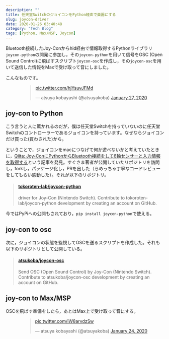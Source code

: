 ```yaml
---
description: ""
title: 任天堂SwitchのジョイコンをPython経由で楽器にする
slug: joycon-driver
date: 2020-01-26 03:40:48
category: "Tech Blog"
tags: [Python, Max/MSP, Joycon]
---
```


Bluetooth接続したJoy-Conからhid経由で情報取得するPythonライブラリ`joycon-python`の開発に参加し，その`joycon-python`を用いて信号をOSC (Open Sound Control)に飛ばすスクリプト`joycon-osc`を作成し，その`joycon-osc`を用いて送信した情報をMaxで受け取って音にしました。

<!-- more -->

こんなものです。

<div style="margin:0 auto;width:fit-content;">
<blockquote class="twitter-tweet" data-lang="en" data-dnt="true" data-theme="dark"><p lang="ja" dir="ltr"><a href="https://t.co/hjYsuvJFMd">pic.twitter.com/hjYsuvJFMd</a></p>&mdash; atsuya kobayashi (@atsuyakoba) <a href="https://twitter.com/atsuyakoba/status/1221912455019782144?ref_src=twsrc%5Etfw">January 27, 2020</a></blockquote> <script async src="https://platform.twitter.com/widgets.js" charset="utf-8"></script>
</div>

## joy-con to Python

こう言うと人に驚かれるのだが，僕は任天堂Switchを持っていないのに任天堂Switchのコントローラーであるジョイコンを持っています。なぜならジョイコンだけ買った(買わされた)から。

ということで，ジョイコンをmacにつなげて何か遊べないかと考えていたときに，[Qiita: Joy-ConにPythonからBluetooth接続をして6軸センサーと入力情報を取得する](https://qiita.com/tokoroten-lab/items/9a5d81c8f640ecaff7a9#comment-a6875db57d685403e37f)という記事を発見。すぐさま著者が公開していたリポジトリを訪問し，forkし，パッケージ化し，PRを出した（らめっちゃ丁寧なコードレビューをしてもらい感動した）。それが以下のリポジトリ。

<blockquote class="embedly-card"><h4><a href="https://github.com/tokoroten-lab/joycon-python">tokoroten-lab/joycon-python</a></h4><p>driver for Joy-Con (Nintendo Switch). Contribute to tokoroten-lab/joycon-python development by creating an account on GitHub.</p></blockquote>
<script async src="//cdn.embedly.com/widgets/platform.js" charset="UTF-8"></script>

今ではPyPiへの公開もされており，`pip install joycon-python`で使える。

## joy-con to osc

次に，ジョイコンの状態を監視してOSCを送るスクリプトを作成した。それも以下のリポジトリとして公開している。

<blockquote class="embedly-card"><h4><a href="https://github.com/atsukoba/joycon-osc">atsukoba/joycon-osc</a></h4><p>Send OSC (Open Sound Control) by Joy-Con (Nintendo Switch). Contribute to atsukoba/joycon-osc development by creating an account on GitHub.</p></blockquote>

## joy-con to Max/MSP

OSCを飛ばす準備をしたら，あとはMax上で受け取って音にする。

<div style="margin:0 auto;width:fit-content;">
<blockquote class="twitter-tweet" data-conversation="none" data-theme="dark"><p lang="und" dir="ltr"><a href="https://t.co/iW8arvdzSw">pic.twitter.com/iW8arvdzSw</a></p>&mdash; atsuya kobayashi (@atsuyakoba) <a href="https://twitter.com/atsuyakoba/status/1220526326647386112?ref_src=twsrc%5Etfw">January 24, 2020</a></blockquote> <script async src="https://platform.twitter.com/widgets.js" charset="utf-8"></script>
</div>
